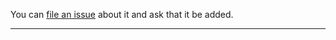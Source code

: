 You can [file an issue](https://github.com/trimstray/the-practical-linux-hardening-guide/issues) about it and ask that it be added.

---


